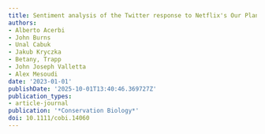 ```yaml
---
title: Sentiment analysis of the Twitter response to Netflix's Our Planet documentary
authors:
- Alberto Acerbi
- John Burns
- Unal Cabuk
- Jakub Kryczka
- Betany, Trapp
- John Joseph Valletta
- Alex Mesoudi
date: '2023-01-01'
publishDate: '2025-10-01T13:40:46.369727Z'
publication_types:
- article-journal
publication: '*Conservation Biology*'
doi: 10.1111/cobi.14060
---
```

